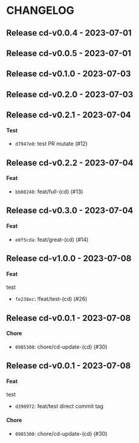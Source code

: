 # CHANGELOG

 
## Release cd-v0.0.4 - 2023-07-01

## Release cd-v0.0.5 - 2023-07-01

## Release cd-v0.1.0 - 2023-07-03

## Release cd-v0.2.0 - 2023-07-03

## Release cd-v0.2.1 - 2023-07-04
#### Test
- `d7947e0`: test PR mutate (#12)


## Release cd-v0.2.2 - 2023-07-04
#### Feat
- `bb08240`: feat/full-(cd) (#13)


## Release cd-v0.3.0 - 2023-07-04
#### Feat
- `e0f5cda`: feat/great-(cd) (#14)


## Release cd-v1.0.0 - 2023-07-08
#### Feat
test
- `fe238ec`: !feat/test-(cd) (#26)


## Release cd-v0.0.1 - 2023-07-08
#### Chore
- `0985300`: chore/cd-update-(cd) (#30)


## Release cd-v0.0.1 - 2023-07-08
#### Feat
test
- `d390972`: feat/test direct commit tag

#### Chore
- `0985300`: chore/cd-update-(cd) (#30)

